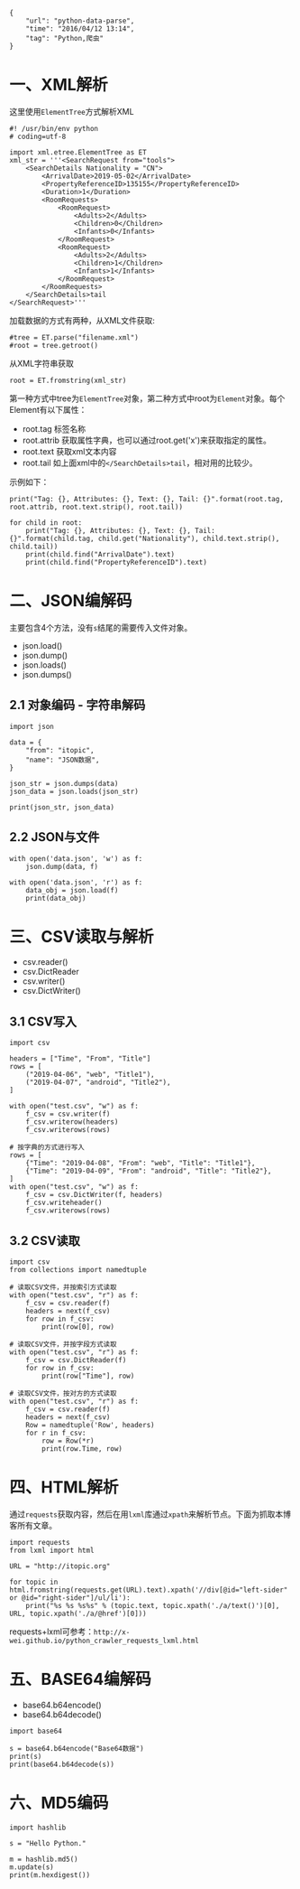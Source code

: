 ```
{
    "url": "python-data-parse",
    "time": "2016/04/12 13:14",
    "tag": "Python,爬虫"
}
```

# 一、XML解析

这里使用`ElementTree`方式解析XML

```
#! /usr/bin/env python
# coding=utf-8

import xml.etree.ElementTree as ET
xml_str = '''<SearchRequest from="tools">
    <SearchDetails Nationality = "CN">
        <ArrivalDate>2019-05-02</ArrivalDate>
        <PropertyReferenceID>135155</PropertyReferenceID>
        <Duration>1</Duration>
        <RoomRequests>
            <RoomRequest>
                <Adults>2</Adults>
                <Children>0</Children>
                <Infants>0</Infants>
            </RoomRequest>
            <RoomRequest>
                <Adults>2</Adults>
                <Children>1</Children>
                <Infants>1</Infants>
            </RoomRequest>
        </RoomRequests>
    </SearchDetails>tail
</SearchRequest>'''
```

加载数据的方式有两种，从XML文件获取:

```
#tree = ET.parse("filename.xml")
#root = tree.getroot()
```

从XML字符串获取

```
root = ET.fromstring(xml_str)
```

第一种方式中tree为`ElementTree`对象，第二种方式中root为`Element`对象。每个Element有以下属性：

- root.tag 标签名称
- root.attrib 获取属性字典，也可以通过root.get('x')来获取指定的属性。
- root.text 获取xml文本内容
- root.tail 如上面xml中的`</SearchDetails>tail`，相对用的比较少。

示例如下：

```
print("Tag: {}, Attributes: {}, Text: {}, Tail: {}".format(root.tag, root.attrib, root.text.strip(), root.tail))

for child in root:
    print("Tag: {}, Attributes: {}, Text: {}, Tail: {}".format(child.tag, child.get("Nationality"), child.text.strip(), child.tail))
    print(child.find("ArrivalDate").text)
    print(child.find("PropertyReferenceID").text)
```

# 二、JSON编解码

主要包含4个方法，没有`s`结尾的需要传入文件对象。

- json.load()
- json.dump()
- json.loads()
- json.dumps()

## 2.1 对象编码 - 字符串解码

```
import json

data = {
    "from": "itopic",
    "name": "JSON数据",
}

json_str = json.dumps(data)
json_data = json.loads(json_str)

print(json_str, json_data)
```

## 2.2 JSON与文件

```
with open('data.json', 'w') as f:
    json.dump(data, f)

with open('data.json', 'r') as f:
    data_obj = json.load(f)
    print(data_obj)
```

# 三、CSV读取与解析

- csv.reader()
- csv.DictReader
- csv.writer()
- csv.DictWriter()

## 3.1 CSV写入

```
import csv

headers = ["Time", "From", "Title"]
rows = [
    ("2019-04-06", "web", "Title1"),
    ("2019-04-07", "android", "Title2"),
]

with open("test.csv", "w") as f:
    f_csv = csv.writer(f)
    f_csv.writerow(headers)
    f_csv.writerows(rows)

# 按字典的方式进行写入
rows = [
    {"Time": "2019-04-08", "From": "web", "Title": "Title1"},
    {"Time": "2019-04-09", "From": "android", "Title": "Title2"},
]
with open("test.csv", "w") as f:
    f_csv = csv.DictWriter(f, headers)
    f_csv.writeheader()
    f_csv.writerows(rows)
```

## 3.2 CSV读取
```
import csv
from collections import namedtuple

# 读取CSV文件，并按索引方式读取
with open("test.csv", "r") as f:
    f_csv = csv.reader(f)
    headers = next(f_csv)
    for row in f_csv:
        print(row[0], row)

# 读取CSV文件，并按字段方式读取
with open("test.csv", "r") as f:
    f_csv = csv.DictReader(f)
    for row in f_csv:
        print(row["Time"], row)

# 读取CSV文件，按对方的方式读取
with open("test.csv", "r") as f:
    f_csv = csv.reader(f)
    headers = next(f_csv)
    Row = namedtuple('Row', headers)
    for r in f_csv:
        row = Row(*r)
        print(row.Time, row)
```

# 四、HTML解析

通过`requests`获取内容，然后在用`lxml`库通过`xpath`来解析节点。下面为抓取本博客所有文章。

```
import requests
from lxml import html

URL = "http://itopic.org"

for topic in html.fromstring(requests.get(URL).text).xpath('//div[@id="left-sider" or @id="right-sider"]/ul/li'):
    print("%s %s %s%s" % (topic.text, topic.xpath('./a/text()')[0], URL, topic.xpath('./a/@href')[0]))
```

requests+lxml可参考：`http://x-wei.github.io/python_crawler_requests_lxml.html`

# 五、BASE64编解码

- base64.b64encode()
- base64.b64decode()

```
import base64

s = base64.b64encode("Base64数据")
print(s)
print(base64.b64decode(s))
```

# 六、MD5编码

```
import hashlib

s = "Hello Python."

m = hashlib.md5()
m.update(s)
print(m.hexdigest())
```
